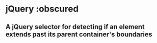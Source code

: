 # jQuery :obscured #

## A jQuery selector for detecting if an element extends past its parent container's boundaries ##

